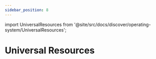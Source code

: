 ```yaml
---
sidebar_position: 8
---
```


import UniversalResources from '@site/src/docs/discover/operating-system/UniversalResources';

# Universal Resources

<UniversalResources />
